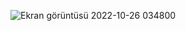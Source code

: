 
![Ekran görüntüsü 2022-10-26 034800](https://user-images.githubusercontent.com/65927735/197908948-b3968a6a-d50b-414e-bd3a-f50c1f510db0.png)
